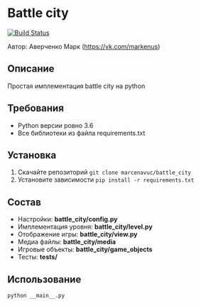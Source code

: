 # Battle city
[![Build Status](https://travis-ci.com/marcenavuc/battle_city.svg?branch=main)](https://travis-ci.com/marcenavuc/battle_city)

Автор: Аверченко Марк (https://vk.com/markenus)

## Описание
Простая имплементация battle city на python 

## Требования
* Python версии ровно 3.6
* Все библиотеки из файла requirements.txt

## Установка
1) Скачайте репозиторий
`git clone marcenavuc/battle_city`
2) Установите зависимости
`pip install -r requirements.txt`

## Состав
* Настройки: **battle_city/config.py**
* Имплементация уровня: **battle_city/level.py**
* Отображение игры: **battle_city/view.py**
* Медиа файлы: **battle_city/media**
* Игровые объекты: **battle_city/game_objects**
* Тесты: **tests/**

## Использование
`python __main__.py`
